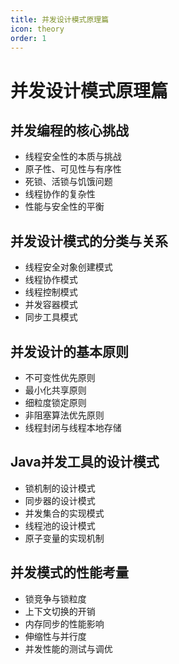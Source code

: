 ```yaml
---
title: 并发设计模式原理篇
icon: theory
order: 1
---
```


# 并发设计模式原理篇

## 并发编程的核心挑战

- 线程安全性的本质与挑战
- 原子性、可见性与有序性
- 死锁、活锁与饥饿问题
- 线程协作的复杂性
- 性能与安全性的平衡

## 并发设计模式的分类与关系

- 线程安全对象创建模式
- 线程协作模式
- 线程控制模式
- 并发容器模式
- 同步工具模式

## 并发设计的基本原则

- 不可变性优先原则
- 最小化共享原则
- 细粒度锁定原则
- 非阻塞算法优先原则
- 线程封闭与线程本地存储

## Java并发工具的设计模式

- 锁机制的设计模式
- 同步器的设计模式
- 并发集合的实现模式
- 线程池的设计模式
- 原子变量的实现机制

## 并发模式的性能考量

- 锁竞争与锁粒度
- 上下文切换的开销
- 内存同步的性能影响
- 伸缩性与并行度
- 并发性能的测试与调优
